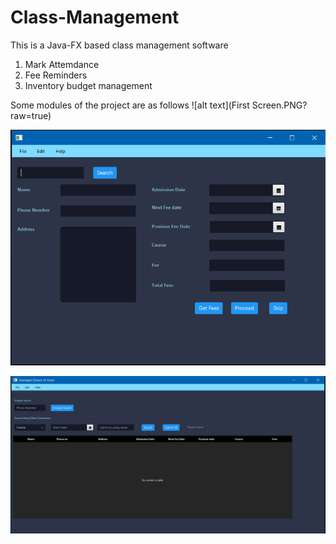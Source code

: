 # Class-Management
This is a Java-FX based class management software
1. Mark Attemdance
2. Fee Reminders
3. Inventory budget management

Some modules of the project are as follows
![alt text](First Screen.PNG?raw=true)


![alt text](Fees_pay.PNG?raw=true)


![alt text](Student_info.PNG?raw=true)

